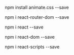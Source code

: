 npm install animate.css --save

npm i react-router-dom --save

npm i react --save

npm i react-dom --save

npm i react-scripts --save


